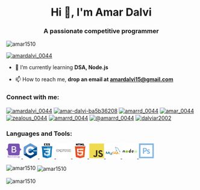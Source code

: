 <h1 align="center">Hi 👋, I'm Amar Dalvi</h1>
<h3 align="center">A passionate competitive programmer</h3>

<p align="left"> <img src="https://komarev.com/ghpvc/?username=amar1510&label=Profile%20views&color=0e75b6&style=flat-square" alt="amar1510" /> </p>

<p align="left"> <a href="https://twitter.com/amardalvi_0044" target="blank"><img src="https://img.shields.io/twitter/follow/amardalvi_0044?logo=twitter&style=for-the-badge" alt="amardalvi_0044" /></a> </p>

- 🌱 I’m currently learning **DSA, Node.js**

- 📫 How to reach me, **drop an email at amardalvi15@gmail.com**

<h3 align="left">Connect with me:</h3>
<p align="left">
<a href="https://twitter.com/amardalvi_0044" target="blank"><img align="center" src="https://raw.githubusercontent.com/rahuldkjain/github-profile-readme-generator/master/src/images/icons/Social/twitter.svg" alt="amardalvi_0044" height="30" width="40" /></a>
<a href="https://linkedin.com/in/amar-dalvi-ba5b36208" target="blank"><img align="center" src="https://raw.githubusercontent.com/rahuldkjain/github-profile-readme-generator/master/src/images/icons/Social/linked-in-alt.svg" alt="amar-dalvi-ba5b36208" height="30" width="40" /></a>
<a href="https://www.codechef.com/users/amarrd_0044" target="blank"><img align="center" src="https://cdn.jsdelivr.net/npm/simple-icons@3.1.0/icons/codechef.svg" alt="amarrd_0044" height="30" width="40" /></a>
<a href="https://www.hackerrank.com/amar_0044" target="blank"><img align="center" src="https://raw.githubusercontent.com/rahuldkjain/github-profile-readme-generator/master/src/images/icons/Social/hackerrank.svg" alt="amar_0044" height="30" width="40" /></a>
<a href="https://codeforces.com/profile/zealous_0044" target="blank"><img align="center" src="https://raw.githubusercontent.com/rahuldkjain/github-profile-readme-generator/master/src/images/icons/Social/codeforces.svg" alt="zealous_0044" height="30" width="40" /></a>
<a href="https://www.leetcode.com/amarrd_0044" target="blank"><img align="center" src="https://raw.githubusercontent.com/rahuldkjain/github-profile-readme-generator/master/src/images/icons/Social/leet-code.svg" alt="amarrd_0044" height="30" width="40" /></a>
<a href="https://www.hackerearth.com/@amarrd_0044" target="blank"><img align="center" src="https://raw.githubusercontent.com/rahuldkjain/github-profile-readme-generator/master/src/images/icons/Social/hackerearth.svg" alt="@amarrd_0044" height="30" width="40" /></a>
<a href="https://auth.geeksforgeeks.org/user/dalviar2002" target="blank"><img align="center" src="https://raw.githubusercontent.com/rahuldkjain/github-profile-readme-generator/master/src/images/icons/Social/geeks-for-geeks.svg" alt="dalviar2002" height="30" width="40" /></a>
</p>

<h3 align="left">Languages and Tools:</h3>
<p align="left"> <a href="https://getbootstrap.com" target="_blank" rel="noreferrer"> <img src="https://raw.githubusercontent.com/devicons/devicon/master/icons/bootstrap/bootstrap-plain-wordmark.svg" alt="bootstrap" width="40" height="40"/> </a> <a href="https://www.w3schools.com/cpp/" target="_blank" rel="noreferrer"> <img src="https://raw.githubusercontent.com/devicons/devicon/master/icons/cplusplus/cplusplus-original.svg" alt="cplusplus" width="40" height="40"/> </a> <a href="https://www.w3schools.com/css/" target="_blank" rel="noreferrer"> <img src="https://raw.githubusercontent.com/devicons/devicon/master/icons/css3/css3-original-wordmark.svg" alt="css3" width="40" height="40"/> </a> <a href="https://expressjs.com" target="_blank" rel="noreferrer"> <img src="https://raw.githubusercontent.com/devicons/devicon/master/icons/express/express-original-wordmark.svg" alt="express" width="40" height="40"/> </a> <a href="https://www.w3.org/html/" target="_blank" rel="noreferrer"> <img src="https://raw.githubusercontent.com/devicons/devicon/master/icons/html5/html5-original-wordmark.svg" alt="html5" width="40" height="40"/> </a> <a href="https://developer.mozilla.org/en-US/docs/Web/JavaScript" target="_blank" rel="noreferrer"> <img src="https://raw.githubusercontent.com/devicons/devicon/master/icons/javascript/javascript-original.svg" alt="javascript" width="40" height="40"/> </a> <a href="https://www.mysql.com/" target="_blank" rel="noreferrer"> <img src="https://raw.githubusercontent.com/devicons/devicon/master/icons/mysql/mysql-original-wordmark.svg" alt="mysql" width="40" height="40"/> </a> <a href="https://nodejs.org" target="_blank" rel="noreferrer"> <img src="https://raw.githubusercontent.com/devicons/devicon/master/icons/nodejs/nodejs-original-wordmark.svg" alt="nodejs" width="40" height="40"/> </a> <a href="https://www.photoshop.com/en" target="_blank" rel="noreferrer"> <img src="https://raw.githubusercontent.com/devicons/devicon/master/icons/photoshop/photoshop-line.svg" alt="photoshop" width="40" height="40"/> </a> </p>

<p><img align="left" src="https://github-readme-stats.vercel.app/api/top-langs?username=amar1510&show_icons=true&theme=dark&locale=en&layout=compact" alt="amar1510" /></p>

<p>&nbsp;<img align="center" src="https://github-readme-stats.vercel.app/api?username=amar1510&show_icons=true&theme=dark&locale=en" alt="amar1510" /></p>

<p><img align="center" src="https://github-readme-streak-stats.herokuapp.com/?user=amar1510&theme=dark" alt="amar1510" /></p>
